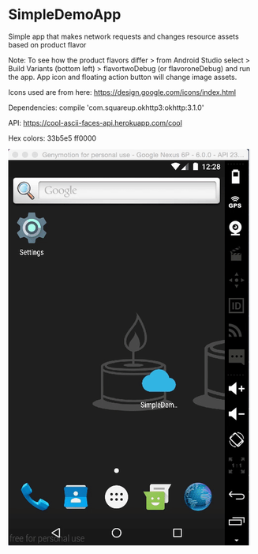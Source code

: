# SimpleDemoApp
Simple app that makes network requests and changes resource assets based on product flavor

Note: To see how the product flavors differ > from Android Studio select > Build Variants (bottom left) > flavortwoDebug (or flavoroneDebug) and run the app. App icon and floating action button will change image assets.

Icons used are from here: https://design.google.com/icons/index.html

Dependencies:
compile 'com.squareup.okhttp3:okhttp:3.1.0'

API:
https://cool-ascii-faces-api.herokuapp.com/cool

Hex colors:
33b5e5
ff0000

![Alt preview](/demo_app.gif?raw=true "Preview")
